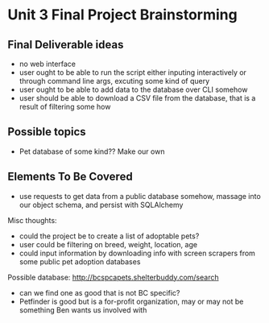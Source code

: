 Unit 3 Final Project Brainstorming
==================================

Final Deliverable ideas
-----------------------
- no web interface
- user ought to be able to run the script either inputing interactively
  or through command line args, excuting some kind of query
- user ought to be able to add data to the database over CLI somehow
- user should be able to download a CSV file from the database,
  that is a result of filtering some how


Possible topics
---------------
- Pet database of some kind?? Make our own 


Elements To Be Covered
----------------------

- use requests to get data from a public database somehow,
  massage into our object schema, and persist with SQLAlchemy


Misc thoughts:
- could the project be to create a list of adoptable pets?
- user could be filtering on breed, weight, location, age
- could input information by downloading info with screen scrapers from 
  some public pet adoption databases


Possible database:
http://bcspcapets.shelterbuddy.com/search
- can we find one as good that is not BC specific?
- Petfinder is good but is a for-profit organization, may or may not be something Ben
  wants us involved with
